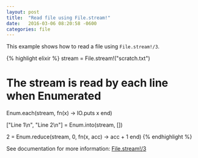 ```yaml
---
layout: post
title:  "Read file using File.stream!"
date:   2016-03-06 08:20:58 -0600
categories: file
---
```

This example shows how to read a file using `File.stream!/3`.

{% highlight elixir %}
stream = File.stream!("scratch.txt")

# The stream is read by each line when Enumerated
Enum.each(stream, fn(x) -> IO.puts x end)

["Line 1\n", "Line 2\n"] = Enum.into(stream, [])

2 = Enum.reduce(stream, 0, fn(x, acc) -> acc + 1 end)
{% endhighlight %}

See documentation for more information: [File.stream!/3](http://elixir-lang.org/docs/stable/elixir/File.html#stream!/3)
